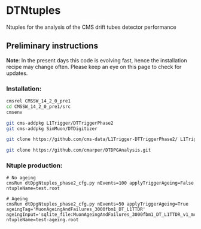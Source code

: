 # DTNtuples
Ntuples for the analysis of the CMS drift tubes detector performance

## Preliminary instructions
**Note**: 
In the present days this code is evolving fast, hence the installation recipe may change often. Please keep an eye on this page to check for updates.

### Installation:
```bash
cmsrel CMSSW_14_2_0_pre1
cd CMSSW_14_2_0_pre1/src
cmsenv

git cms-addpkg L1Trigger/DTTriggerPhase2
git cms-addpkg SimMuon/DTDigitizer

git clone https://github.com/cms-data/L1Trigger-DTTriggerPhase2/ L1Trigger/DTTriggerPhase2/data

git clone https://github.com/cmarper/DTDPGAnalysis.git
```

### Ntuple production:
```
# No ageing
cmsRun dtDpgNtuples_phase2_cfg.py nEvents=100 applyTriggerAgeing=False ntupleName=test.root 

# Ageing
cmsRun dtDpgNtuples_phase2_cfg.py nEvents=50 applyTriggerAgeing=True ageingTag='MuonAgeingAndFailures_3000fbm1_DT_L1TTDR' ageingInput='sqlite_file:MuonAgeingAndFailures_3000fbm1_DT_L1TTDR_v1_mc.db' ntupleName=test-ageing.root
```
